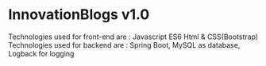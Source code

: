 # InnovationBlogs v1.0

Technologies used for front-end are : Javascript ES6 Html & CSS(Bootstrap)
Technologies used for backend are : Spring Boot, MySQL as database, Logback for logging
